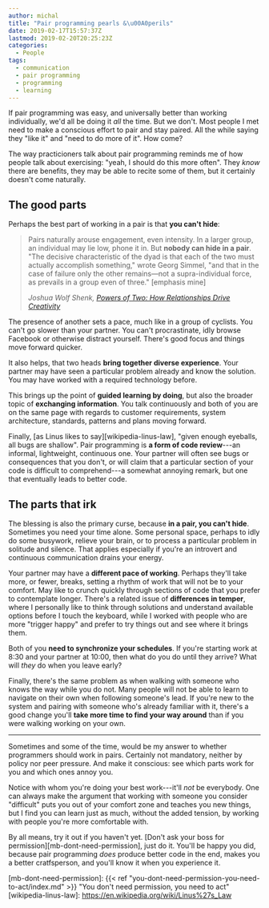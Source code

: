 ```yaml
---
author: michal
title: "Pair programming pearls &\u00A0perils"
date: 2019-02-17T15:57:37Z
lastmod: 2019-02-20T20:25:23Z
categories:
  - People
tags:
  - communication
  - pair programming
  - programming
  - learning
---
```


If pair programming was easy, and universally better than working individually, we'd all be doing it *all* the time. But we don't. Most people I met need to make a conscious effort to pair and stay paired. All the while saying they "like it" and "need to do more of it". How come?

<!--more-->

The way practicioners talk about pair programming reminds me of how people talk about exercising: "yeah, I should do this more often". They *know* there are benefits, they may be able to recite some of them, but it certainly doesn't come naturally.

## The good parts

Perhaps the best part of working in a pair is that **you can't hide**:

> Pairs naturally arouse engagement, even intensity. In a larger group, an individual may lie low, phone it in. But **nobody can hide in a pair**. "The decisive characteristic of the dyad is that each of the two must actually accomplish something," wrote Georg Simmel, "and that in the case of failure only the other remains—not a supra-individual force, as prevails in a group even of three." [emphasis mine]
>
> <cite>Joshua Wolf Shenk, [Powers of Two: How Relationships Drive Creativity][amazon-powers-of-two]</cite>

The presence of another sets a pace, much like in a group of cyclists. You can't go slower than your partner. You can't procrastinate, idly browse Facebook or otherwise distract yourself. There's good focus and things move forward quicker.

It also helps, that two heads **bring together diverse experience**. Your partner may have seen a particular problem already and know the solution. You may have worked with a required technology before.

This brings up the point of **guided learning by doing**, but also the broader topic of **exchanging information**. You talk continuously and both of you are on the same page with regards to customer requirements, system architecture, standards, patterns and plans moving forward.

Finally, [as Linus likes to say][wikipedia-linus-law], "given enough eyeballs, all bugs are shallow". Pair programming is **a form of code review**---an informal, lightweight, continuous one. Your partner will often see bugs or consequences that you don't, or will claim that a particular section of your code is difficult to comprehend---a somewhat annoying remark, but one that eventually leads to better code.

## The parts that irk

The blessing is also the primary curse, because **in a pair, you can't hide**. Sometimes you need your time alone. Some personal space, perhaps to idly do some busywork, relieve your brain, or to process a particular problem in solitude and silence. That applies especially if you're an introvert and continuous communication drains your energy.

Your partner may have a **different pace of working**. Perhaps they'll take more, or fewer, breaks, setting a rhythm of work that will not be to your comfort. May like to crunch quickly through sections of code that you prefer to contemplate longer. There's a related issue of **differences in temper**, where I personally like to think through solutions and understand available options before I touch the keyboard, while I worked with people who are more "trigger happy" and prefer to try things out and see where it brings them.

Both of you **need to synchronize your schedules**. If you're starting work at 8:30 and your partner at 10:00, then what do you do until they arrive? What will *they* do when you leave early?

Finally, there's the same problem as when walking with someone who knows the way while you do not. Many people will not be able to learn to navigate on their own when following someone's lead. If you're new to the system and pairing with someone who's already familiar with it, there's a good change you'll **take more time to find your way around** than if you were walking working on your own.

---

Sometimes and some of the time, would be my answer to whether programmers should work in pairs. Certainly not mandatory, neither by policy nor peer pressure. And make it conscious: see which parts work for you and which ones annoy you.

Notice with whom you're doing your best work---it'll *not* be everybody. One can always make the argument that working with someone you consider "difficult" puts you out of your comfort zone and teaches you new things, but I find you can learn just as much, without the added tension, by working with people you're more comfortable with.

By all means, try it out if you haven't yet. [Don't ask your boss for permission][mb-dont-need-permission], just do it. You'll be happy you did, because pair programming *does* produce better code in the end, makes you a better cratfsperson, and you'll know it when you experience it.


[amazon-powers-of-two]: https://www.amazon.com/Powers-Two-Relationships-Drive-Creativity-ebook/dp/B00E9FYT0O/
[mb-dont-need-permission]: {{< ref "you-dont-need-permission-you-need-to-act/index.md" >}} "You don't need permission, you need to act"
[wikipedia-linus-law]: https://en.wikipedia.org/wiki/Linus%27s_Law
